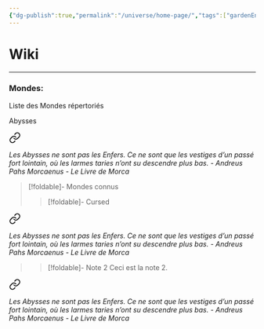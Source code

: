 ```yaml
---
{"dg-publish":true,"permalink":"/universe/home-page/","tags":["gardenEntry"]}
---
```


# Wiki
---
### Mondes:
Liste des Mondes répertoriés 





Abysses

<div class="transclusion internal-embed is-loaded"><a class="markdown-embed-link" href="/ressources/andreus-pahs-morcaenus-extraits/#z7147p" aria-label="Open link"><svg xmlns="http://www.w3.org/2000/svg" width="24" height="24" viewBox="0 0 24 24" fill="none" stroke="currentColor" stroke-width="2" stroke-linecap="round" stroke-linejoin="round" class="svg-icon lucide-link"><path d="M10 13a5 5 0 0 0 7.54.54l3-3a5 5 0 0 0-7.07-7.07l-1.72 1.71"></path><path d="M14 11a5 5 0 0 0-7.54-.54l-3 3a5 5 0 0 0 7.07 7.07l1.71-1.71"></path></svg></a><div class="markdown-embed">



*Les Abysses ne sont pas les Enfers. Ce ne sont que les vestiges d’un passé fort lointain, où les larmes taries n’ont su descendre plus bas.*
*- Andreus Pahs Morcaenus - Le Livre de Morca* 

</div></div>



> [!foldable]- Mondes connus
> 
>> [!foldable]- Cursed
>> 
<div class="transclusion internal-embed is-loaded"><a class="markdown-embed-link" href="/ressources/andreus-pahs-morcaenus-extraits/#z7147p" aria-label="Open link"><svg xmlns="http://www.w3.org/2000/svg" width="24" height="24" viewBox="0 0 24 24" fill="none" stroke="currentColor" stroke-width="2" stroke-linecap="round" stroke-linejoin="round" class="svg-icon lucide-link"><path d="M10 13a5 5 0 0 0 7.54.54l3-3a5 5 0 0 0-7.07-7.07l-1.72 1.71"></path><path d="M14 11a5 5 0 0 0-7.54-.54l-3 3a5 5 0 0 0 7.07 7.07l1.71-1.71"></path></svg></a><div class="markdown-embed">



*Les Abysses ne sont pas les Enfers. Ce ne sont que les vestiges d’un passé fort lointain, où les larmes taries n’ont su descendre plus bas.*
*- Andreus Pahs Morcaenus - Le Livre de Morca* 

</div></div>

>
>> [!foldable]- Note 2
>> Ceci est la note 2.







<div class="transclusion internal-embed is-loaded"><a class="markdown-embed-link" href="/ressources/andreus-pahs-morcaenus-extraits/#z7147p" aria-label="Open link"><svg xmlns="http://www.w3.org/2000/svg" width="24" height="24" viewBox="0 0 24 24" fill="none" stroke="currentColor" stroke-width="2" stroke-linecap="round" stroke-linejoin="round" class="svg-icon lucide-link"><path d="M10 13a5 5 0 0 0 7.54.54l3-3a5 5 0 0 0-7.07-7.07l-1.72 1.71"></path><path d="M14 11a5 5 0 0 0-7.54-.54l-3 3a5 5 0 0 0 7.07 7.07l1.71-1.71"></path></svg></a><div class="markdown-embed">



*Les Abysses ne sont pas les Enfers. Ce ne sont que les vestiges d’un passé fort lointain, où les larmes taries n’ont su descendre plus bas.*
*- Andreus Pahs Morcaenus - Le Livre de Morca* 

</div></div>

